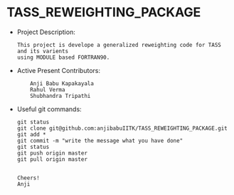 # TASS_REWEIGHTING_PACKAGE

*   Project Description:

	    This project is develope a generalized reweighting code for TASS and its varients 
	    using MODULE based FORTRAN90. 

*   Active Present Contributors:

            Anji Babu Kapakayala
            Rahul Verma
            Shubhandra Tripathi

 *  Useful git commands:

	   	git status
	   	git clone git@github.com:anjibabuIITK/TASS_REWEIGHTING_PACKAGE.git
        git add *
        git commit -m "write the message what you have done"
        git status
	   	git push origin master
	   	git pull origin master


		Cheers!
		Anji 
